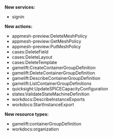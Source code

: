 **New services:**

- signin

**New actions:**

- appmesh-preview:DeleteMeshPolicy
- appmesh-preview:GetMeshPolicy
- appmesh-preview:PutMeshPolicy
- cases:DeleteField
- cases:DeleteLayout
- cases:DeleteTemplate
- gamelift:CreateContainerGroupDefinition
- gamelift:DeleteContainerGroupDefinition
- gamelift:DescribeContainerGroupDefinition
- gamelift:ListContainerGroupDefinitions
- quicksight:UpdateSPICECapacityConfiguration
- states:ValidateStateMachineDefinition
- workdocs:DescribeInstanceExports
- workdocs:StartInstanceExport

**New resource types:**

- gamelift:containerGroupDefinition
- workdocs:organization
